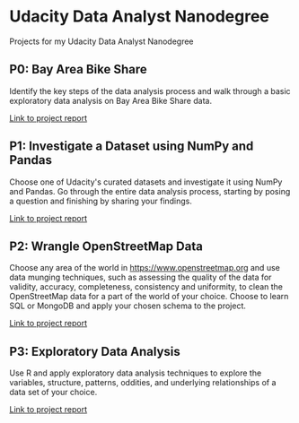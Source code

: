 # Udacity Data Analyst Nanodegree
Projects for my Udacity Data Analyst Nanodegree

## P0: Bay Area Bike Share 

Identify the key steps of the data analysis process and walk through a basic exploratory data analysis on Bay Area Bike
Share data. 

[Link to project report](https://github.com/iyer-karthik/udacity-dand/blob/master/p0/Bay_Area_Bike_Share_Analysis.ipynb)

## P1: Investigate a Dataset using NumPy and Pandas

Choose one of Udacity's curated datasets and investigate it using NumPy and Pandas. Go through the entire data analysis
process, starting by posing a question and finishing by sharing your findings.

[Link to project report](https://github.com/iyer-karthik/udacity-dand/blob/master/p1/titanic_notebook.ipynb)

## P2: Wrangle OpenStreetMap Data

Choose any area of the world in https://www.openstreetmap.org and use data munging techniques, such as assessing the quality 
of the data for validity, accuracy, completeness, consistency and uniformity, to clean the OpenStreetMap data for a part of 
the world of your choice. Choose to learn SQL or MongoDB and apply your chosen schema to the project.

[Link to project report](https://github.com/iyer-karthik/udacity-dand/blob/master/p2/final_project.md)

## P3: Exploratory Data Analysis

Use R and apply exploratory data analysis techniques to explore the variables, structure, patterns, oddities, and underlying
relationships of a data set of your choice.

[Link to project report](https://github.com/iyer-karthik/udacity-dand/blob/master/p3/Final_project.pdf)
